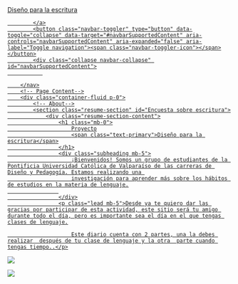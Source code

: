 <!DOCTYPE html>
<html lang="en">
    <head>
        <meta charset="utf-8" />
        <meta name="viewport" content="width=device-width, initial-scale=1, shrink-to-fit=no" />
        <meta name="description" content="" />
        <meta name="author" content="" />
        <title> Proyecto - Diseño para la escritura</title>
        <link rel="icon" type="image/x-icon" href="assets/img/favicon.ico" />
        <!-- Font Awesome icons (free version)-->
        <script src="https://use.fontawesome.com/releases/v5.15.1/js/all.js" crossorigin="anonymous"></script>
        <!-- Google fonts-->
        <link href="https://fonts.googleapis.com/css?family=Robotoslab +Medium:500" rel="stylesheet" type="text/css" />
        <link href="https://fonts.googleapis.com/css?family=Robotoslab:400,400i,800,800i" rel="stylesheet" type="text/css" />
        <!-- Core theme CSS (includes Bootstrap)-->
        <link href="css/styles.css" rel="stylesheet" />
    </head>
    <body id="page-top">
        <!-- Navigation-->
        <nav class="navbar navbar-expand-lg navbar-dark bg-primary fixed-top" id="sideNav">
            <a class="navbar-brand js-scroll-trigger" href="#page-top">
                <span class="d-block d-lg-none">Diseño para la escritura</span>
            
            </a>
            <button class="navbar-toggler" type="button" data-toggle="collapse" data-target="#navbarSupportedContent" aria-controls="navbarSupportedContent" aria-expanded="false" aria-label="Toggle navigation"><span class="navbar-toggler-icon"></span></button>
            <div class="collapse navbar-collapse" id="navbarSupportedContent">
               
    
        </nav>
        <!-- Page Content-->
        <div class="container-fluid p-0">
            <!-- About-->
            <section class="resume-section" id="Encuesta sobre escritura">
                <div class="resume-section-content">
                    <h1 class="mb-0">
                        Proyecto
                        <span class="text-primary">Diseño para la escritura</span>
                    </h1>
                    <div class="subheading mb-5">
                        ¡Bienvenidos! Somos un grupo de estudiantes de la Pontificia Universidad Católica de Valparaíso de las carreras de Diseño y Pedagogía. Estamos realizando una 
                        investigación para aprender más sobre los hábitos de estudios en la materia de lenguaje.
                    
                    </div>
                    <p class="lead mb-5">Desde ya te quiero dar las gracias por participar de esta actividad, este sitio será tu amigo durante todo el día, pero es importante sea el día en el que tengas clases de lenguaje.

                        Este diario cuenta con 2 partes, una la debes realizar  después de tu clase de lenguaje y la otra  parte cuando tengas tiempo..</p>
                  
  
[<img align="center" src="https://user-images.githubusercontent.com/81307858/113779115-367c3700-96fb-11eb-9224-0586b9a4c16a.jpg" />][Website]

[Website]: https://scs4hwkacnb.typeform.com/to/SDqPkxpG




[<img align="center"  src="https://user-images.githubusercontent.com/81307858/113779341-9246c000-96fb-11eb-9901-14e934a0b64e.jpg" />][Descargar]

[Descargar]: https://github.com/Michellemcisaac/Diseno-para-la-escritura/files/6255435/Sonda.interactiva.3.1.pdf



